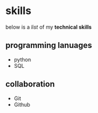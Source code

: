 # skills

below is a _list_ of my **technical skills**

## programming lanuages
- python
- SQL

## collaboration
- Git
- Github
